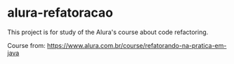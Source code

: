 # alura-refatoracao
This project is for study of the Alura's course about code refactoring.

Course from: https://www.alura.com.br/course/refatorando-na-pratica-em-java
